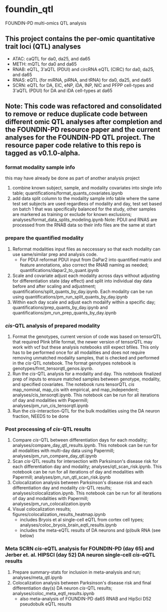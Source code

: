 # foundin_qtl
FOUNDIN-PD multi-omics QTL analysis

## This project contains the per-omic quantitative trait loci (QTL) analyses
- ATAC: caQTL for da0, da25, and da65
- METH: mQTL for da0 and da65
- RNAB: eQTL, 3'aQTL (PDUI) and circRNA eQTL (CIRC) for da0, da25, and da65 
- RNAS: eQTL (for miRNA, piRNA, and tRNA) for da0, da25, and da65 
- SCRN: eQTL for DA, ElC, eNP, iDA, lNP, NlC and PFPP cell-types and 3'aQTL (PDUI) for DA and iDA cell-types at da65
    
## Note: This code was refactored and consolidated to remove or reduce duplicate code between different omic QTL analyses after completion and the FOUNDIN-PD resource paper and the current analyses for the FOUNDIN-PD QTL project. The resource paper code relative to this repo is tagged as v0.1.0-alpha.

### format modality sample info 
this may have already be done as part of another analysis project
1. combine known subject, sample, and modality covariates into single info table; quantifications/format_quants_covariates.ipynb
2. add data split column to the modality sample info table where the same test set subjects are used regardless of modality and day, test set based on batch 1 that was specifically balanced for the study, other samples are markered as training or exclude for known exclusions; analyses/format_data_splits_modeling.ipynb
Note: PDUI and RNAS are processed from the RNAB data so their info files are the same at start

### prepare the quantified modality
1. Reformat modalities input files as neccessary so that each modality can use same/similar prep and analysis code.
    - For PDUI reformat PDUI input from DaPar2 into quantified matrix and feature annotations, also correct the RNAB naming as needed; quantifications/dapar2_to_quant.ipynb
2. Scale and covariate adjust each modality across days without adjusting for differentiation state (day effect) and split into individual day data before and after scaling and adjustment; quantifications/split_quants_by_day.ipynb. Each modality can be run using quantifications/pm_run_split_quants_by_day.ipynb
3. Within each day scale and adjust each modalify within a specific day; quantifications/prep_quants_by_day.ipynb and quantifications/pm_run_prep_quants_by_day.ipynb

### <i>cis</i>-QTL analysis of prepared modality
1. Format the genotypes, current version of code was based on tensorQTL that required Plink bfile format, the newer version of tensorQTL may work with vcf but these analysis notebooks still expect bfiles. This only has to be performed once for all modalities and does not require removing unmatched modality samples, that is checked and performed in the <i>cis</i>-QTL notebook. The format genotypes notebook is genotypes/frmt_tensorqtl_genos.ipynb.
2. Run the <i>cis</i>-QTL analysis for a modality and day. This notebook finalized prep of inputs to ensure matched samples between genotype, modality, and specified covariates. The notebook runs tensorQTL <i>cis</i> map_nominal, map_cis with empirical, and map_independent; analyses/cis_tensorqtl.ipynb. This notebook can be run for all iterations of day and modalities with Papermill; analyses/pm_run_cis_tensorqtl.ipynb
3. Run the <i>cis</i>-interaction-QTL for the bulk modalities using the DA neuron fraction, NEEDS to be done

### Post processing of <i>cis</i>-QTL results
1. Compare <i>cis</i>-QTL between differentiation days for each modality; analyses/compare_day_qtl_results.ipynb. This notebook can be run for all modalities with multi-day data using Papermill; analyses/pm_run_compare_day_qtl.ipynb
2. Scan <i>cis</i>-QTL results for intersection with Parksinson's disease risk for each differentiation day and modality; analyses/qtl_scan_risk.ipynb. This notebook can be run for all iterations of day and modalities with Papermill; analyses/pm_run_qtl_scan_risk.ipynb
3. Colocalization analysis between Parksinson's disease risk and each differentiation day and modality <i>cis</i>-QTL results; analyses/colocalization.ipynb. This notebook can be run for all iterations of day and modalities with Papermill; analyses/pm_run_colocalization.ipynb
4. Visual colocalization results; figures/colocalization_results_heatmap.ipynb
    - includes Bryois et al single-cell eQTL from cortex cell types; analyses/coloc_bryois_brain_eqtl_results.ipynb
    - includes the meta-eQTL results of DA neurons and (p)bulk RNA (see below)

### Meta SCRN <i>cis</i>-eQTL analysis for FOUNDIN-PD (day 65) and Jerber et. al. HIPSCI (day 52) DA neuron single-cell <i>cis</i>-eQTL results
1. Prepare summary-stats for inclusion in meta-analysis and run; analyses/meta_qtl.ipynb
2. Colocalization analysis between Parksinson's disease risk and final differentiation day(s) DA neuron <i>cis</i>-QTL results; analyses/coloc_meta_eqtl_results.ipynb
    - also meta-analysis of FOUNDIN-PD da65 RNAB and HipSci D52 pseudobulk eQTL results



